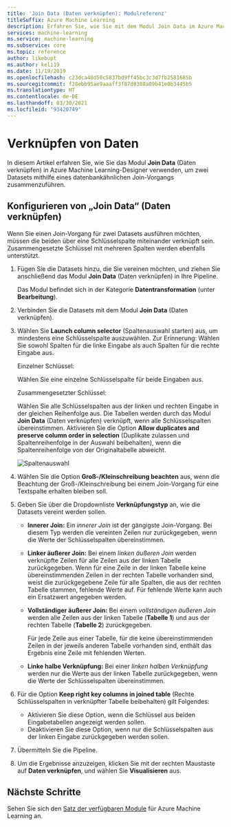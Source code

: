 ```yaml
---
title: 'Join Data (Daten verknüpfen): Modulreferenz'
titleSuffix: Azure Machine Learning
description: Erfahren Sie, wie Sie mit dem Modul Join Data im Azure Machine Learning-Designer zwei Datasets zusammenzuführen.
services: machine-learning
ms.service: machine-learning
ms.subservice: core
ms.topic: reference
author: likebupt
ms.author: keli19
ms.date: 11/19/2019
ms.openlocfilehash: c23dca40d50c5837bd9ff45bc3c3d7fb2581685b
ms.sourcegitcommit: f28ebb95ae9aaaff3f87d8388a09b41e0b3445b5
ms.translationtype: HT
ms.contentlocale: de-DE
ms.lasthandoff: 03/30/2021
ms.locfileid: "93420749"
---
```

# <a name="join-data"></a>Verknüpfen von Daten

In diesem Artikel erfahren Sie, wie Sie das Modul **Join Data** (Daten verknüpfen) in Azure Machine Learning-Designer verwenden, um zwei Datasets mithilfe eines datenbankähnlichen Join-Vorgangs zusammenzuführen.  

## <a name="how-to-configure-join-data"></a>Konfigurieren von „Join Data“ (Daten verknüpfen)

Wenn Sie einen Join-Vorgang für zwei Datasets ausführen möchten, müssen die beiden über eine Schlüsselspalte miteinander verknüpft sein. Zusammengesetzte Schlüssel mit mehreren Spalten werden ebenfalls unterstützt. 

1. Fügen Sie die Datasets hinzu, die Sie vereinen möchten, und ziehen Sie anschließend das Modul **Join Data** (Daten verknüpfen) in Ihre Pipeline. 

    Das Modul befindet sich in der Kategorie **Datentransformation** (unter **Bearbeitung**).

1. Verbinden Sie die Datasets mit dem Modul **Join Data** (Daten verknüpfen). 
 
1. Wählen Sie **Launch column selector** (Spaltenauswahl starten) aus, um mindestens eine Schlüsselspalte auszuwählen. Zur Erinnerung: Wählen Sie sowohl Spalten für die linke Eingabe als auch Spalten für die rechte Eingabe aus.

    Einzelner Schlüssel:

    Wählen Sie eine einzelne Schlüsselspalte für beide Eingaben aus.
    
    Zusammengesetzter Schlüssel:

    Wählen Sie alle Schlüsselspalten aus der linken und rechten Eingabe in der gleichen Reihenfolge aus. Die Tabellen werden durch das Modul **Join Data** (Daten verknüpfen) verknüpft, wenn alle Schlüsselspalten übereinstimmen. Aktivieren Sie die Option **Allow duplicates and preserve column order in selection** (Duplikate zulassen und Spaltenreihenfolge in der Auswahl beibehalten), wenn die Spaltenreihenfolge von der Originaltabelle abweicht. 

    ![Spaltenauswahl](media/module/join-data-column-selector.png)


1. Wählen Sie die Option **Groß-/Kleinschreibung beachten** aus, wenn die Beachtung der Groß-/Kleinschreibung bei einem Join-Vorgang für eine Textspalte erhalten bleiben soll. 
   
1. Geben Sie über die Dropdownliste **Verknüpfungstyp** an, wie die Datasets vereint werden sollen.  
  
    * **Innerer Join:** Ein *innerer Join* ist der gängigste Join-Vorgang. Bei diesem Typ werden die vereinten Zeilen nur zurückgegeben, wenn die Werte der Schlüsselspalten übereinstimmen.  
  
    * **Linker äußerer Join:** Bei einem *linken äußeren Join* werden verknüpfte Zeilen für alle Zeilen aus der linken Tabelle zurückgegeben. Wenn für eine Zeile in der linken Tabelle keine übereinstimmenden Zeilen in der rechten Tabelle vorhanden sind, weist die zurückgegebene Zeile für alle Spalten, die aus der rechten Tabelle stammen, fehlende Werte auf. Für fehlende Werte kann auch ein Ersatzwert angegeben werden.  
  
    * **Vollständiger äußerer Join:** Bei einem *vollständigen äußeren Join* werden alle Zeilen aus der linken Tabelle (**Tabelle 1**) und aus der rechten Tabelle (**Tabelle 2**) zurückgegeben.  
  
         Für jede Zeile aus einer Tabelle, für die keine übereinstimmenden Zeilen in der jeweils anderen Tabelle vorhanden sind, enthält das Ergebnis eine Zeile mit fehlenden Werten.  
  
    * **Linke halbe Verknüpfung:** Bei einer *linken halben Verknüpfung* werden nur die Werte aus der linken Tabelle zurückgegeben, wenn die Werte der Schlüsselspalten übereinstimmen.  

1. Für die Option **Keep right key columns in joined table** (Rechte Schlüsselspalten in verknüpfter Tabelle beibehalten) gilt Folgendes:

    * Aktivieren Sie diese Option, wenn die Schlüssel aus beiden Eingabetabellen angezeigt werden sollen.
    * Deaktivieren Sie diese Option, wenn nur die Schlüsselspalten aus der linken Eingabe zurückgegeben werden sollen.

1. Übermitteln Sie die Pipeline.

1. Um die Ergebnisse anzuzeigen, klicken Sie mit der rechten Maustaste auf **Daten verknüpfen**, und wählen Sie **Visualisieren** aus.

## <a name="next-steps"></a>Nächste Schritte

Sehen Sie sich den [Satz der verfügbaren Module](module-reference.md) für Azure Machine Learning an. 